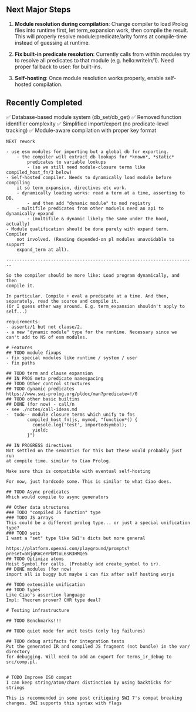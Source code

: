## Next Major Steps

1. **Module resolution during compilation**: Change compiler to load Prolog files into runtime first, let term_expansion work, then compile the result. This will properly resolve module:predicate/arity forms at compile-time instead of guessing at runtime.

2. **Fix built-in predicate resolution**: Currently calls from within modules try to resolve all predicates to that module (e.g. hello:writeln/1). Need proper fallback to user: for built-ins.

3. **Self-hosting**: Once module resolution works properly, enable self-hosted compilation.

## Recently Completed

✅ Database-based module system (db_set/db_get) 
✅ Removed function identifier complexity
✅ Simplified import/export (no predicate-level tracking)
✅ Module-aware compilation with proper key format

~~~
NEXT rework

- use esm modules for importing but a global db for exporting.
	- the compiler will extract db lookups for *known*, *static*
		predicates to variable lookups
		- (so we still need module-closure terms like compiled_host_fn/3 below)
- Self-hosted compiler. Needs to dynamically load module before compiling
	it so term_expansion, directives etc work.
	- dynamically loading works: read a term at a time, asserting to DB.
		- and then add "dynamic module" to mod registry
	- multifile predicates from other moduels need an api to dynamically epxand
		- (multifile & dynamic likely the same under the hood, actually)
- Module qualification should be done purely with expand term. Compiler
	not involved. (Reading depended-on pl modules unavoidable to support
	expand_term at all).

------------------------------------------------------------------------

So the compiler should be more like: Load program dynamically, and then
compile it.

In particular. Compile + eval a predicate at a time. And then, separately, read the source and compile it.
(Or I guess other way around. E.g. term_expansion shouldn't apply to self...)

requirements:
- assertz/1 but not clause/2.
- a new "dynamic module" type for the runtime. Necessary since we can't add to NS of esm modules.

# Features
## TODO module fixups
- fix special modules like runtime / system / user
- fix paths

## TODO term and clause expansion
## IN PROG meta predicate namespacing
## TODO Other control structures
## TODO dynamic predicates
https://www.swi-prolog.org/pldoc/man?predicate=!/0
## TODO other basic builtins
## DONE (for now) - call/n
- see ./notes/call-ideas.md
-  todo-- module closure terms which unify to fns
		compiled_host_fn(js, mymod, "function*() {
		  console.log('test', importedsymbol);
		  yield;
		}")

## IN PROGRESS directives
Not settled on the semantics for this but these would probably just run
at compile time. similar to Ciao Prolog.

Make sure this is compatible with eventual self-hosting

For now, just hardcode some. This is similar to what Ciao does.

## TODO Async predicates
Which would compile to async generators

## Other data structures
### TODO "compiled JS function" type
### TODO JS arrays
This could be a different prolog type... or just a special unification
type?
### TODO sets
I want a "set" type like SWI's dicts but more general

https://platform.openai.com/playground/prompts?preset=aNjqRnCeYPbMtoL6sR3HMQe5
## TODO Optimize atoms
Hoist Symbol.for calls. (Probably add create_symbol to ir).
## DONE modules (for now)
import all is buggy but maybe i can fix after self hosting worjs

## TODO extensible unification
## TODO types
Like Ciao's assertion language
Impl: Theorem prover? CHR type deal?

# Testing infrastructure

## TODO Benchmarks!!!

## TODO quiet mode for unit tests (only log failures)

## TODO debug artifacts for integration tests
Put the generated IR and compiled JS fragment (not bundle) in the var/ directory
for debugging. Will need to add an export for terms_ir_debug to src/comp.pl.


# TODO Improve ISO compat
I can keep string/atom/chars distinction by using backticks for strings

This is recommended in some post critiquing SWI 7's compat breaking
changes. SWI supports this syntax with flags
